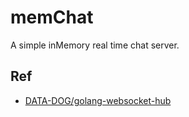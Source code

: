 # memChat

A simple inMemory real time chat server.

## Ref

- [DATA-DOG/golang-websocket-hub](https://github.com/DATA-DOG/golang-websocket-hub)
